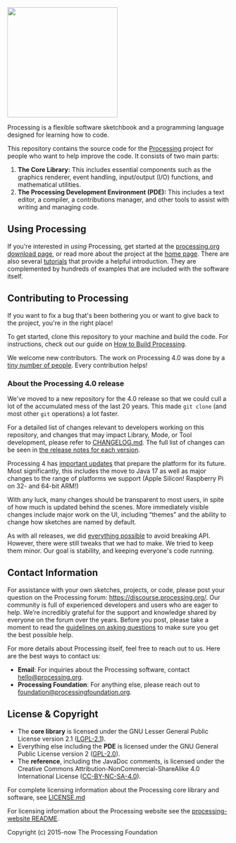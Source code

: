 <img src="https://processing.org/favicon.svg" width="250">

Processing is a flexible software sketchbook and a programming language designed for learning how to code.

This repository contains the source code for the [Processing](https://processing.org/) project for people who want to help improve the code. It consists of two main parts:

1. **The Core Library:** This includes essential components such as the graphics renderer, event handling, input/output (I/O) functions, and mathematical utilities.
2. **The Processing Development Environment (PDE):** This includes a text editor, a compiler, a contributions manager, and other tools to assist with writing and managing code.

## Using Processing

If you're interested in *using* Processing, get started at the [processing.org download page](https://processing.org/download), or read more about the project at the [home page](https://processing.org/). There are also several [tutorials](https://processing.org/tutorials) that provide a helpful introduction. They are complemented by hundreds of examples that are included with the software itself.

## Contributing to Processing
If you want to fix a bug that's been bothering you or want to give back to the project, you're in the right place!

To get started, clone this repository to your machine and build the code. For instructions, check out our guide on [How to Build Processing](build/README.md).

We welcome new contributors. The work on Processing 4.0 was done by a [tiny number of people](https://github.com/processing/processing4/graphs/contributors?from=2019-10-01&to=2022-08-09&type=c). Every contribution helps!

### About the Processing 4.0 release

We've moved to a new repository for the 4.0 release so that we could cull a lot of the accumulated mess of the last 20 years. This made `git clone` (and most other `git` operations) a lot faster.

For a detailed list of changes relevant to developers working on this repository, and changes that may impact Library, Mode, or Tool development, please refer to [CHANGELOG.md](CHANGELOG.md). The full list of changes can be seen in [the release notes for each version](build/shared/revisions.md).

Processing 4 has [important updates](wiki/Changes-in-4.0) that prepare the platform for its future. Most significantly, this includes the move to Java 17 as well as major changes to the range of platforms we support (Apple Silicon! Raspberry Pi on 32- and 64-bit ARM!)

With any luck, many changes should be transparent to most users, in spite of how much is updated behind the scenes. More immediately visible changes include major work on the UI, including “themes” and the ability to change how sketches are named by default.

As with all releases, we did [everything possible](https://twitter.com/ben_fry/status/1426282574683516928) to avoid breaking API. However, there were still tweaks that we had to make. We tried to keep them minor. Our goal is stability, and keeping everyone's code running.

## Contact Information

For assistance with your own sketches, projects, or code, please post your question on the Processing forum: https://discourse.processing.org/. Our community is full of experienced developers and users who are eager to help. We’re incredibly grateful for the support and knowledge shared by everyone on the forum over the years. Before you post, please take a moment to read the [guidelines on asking questions](https://discourse.processing.org/t/guidelines-asking-questions/2147) to make sure you get the best possible help.

For more details about Processing itself, feel free to reach out to us. Here are the best ways to contact us:

- **Email**: For inquiries about the Processing software, contact [hello@processing.org](mailto:hello@processing.org).
- **Processing Foundation**: For anything else, please reach out to [foundation@processingfoundation.org](mailto:foundation@processingfoundation.org).

## License & Copyright

- The **core library** is licensed under the GNU Lesser General Public License version 2.1 ([LGPL-2.1](https://www.gnu.org/licenses/old-licenses/lgpl-2.1.en.html)).
- Everything else including the **PDE** is licensed under the GNU General Public License version 2 ([GPL-2.0](https://www.gnu.org/licenses/old-licenses/gpl-2.0.html)).
- The **reference**, including the JavaDoc comments, is licensed under the Creative Commons Attribution-NonCommercial-ShareAlike 4.0 International License ([CC-BY-NC-SA-4.0](https://creativecommons.org/licenses/by-nc-sa/4.0/)).

For complete licensing information about the Processing core library and software, see [LICENSE.md](LICENSE.md)

For licensing information about the Processing website see the [processing-website README](https://github.com/processing/processing-website/blob/main/README.md#licenses).

Copyright (c) 2015-now The Processing Foundation
